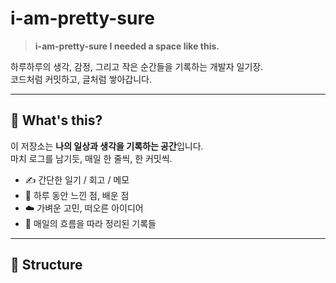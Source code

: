 # i-am-pretty-sure

> **i-am-pretty-sure I needed a space like this.**

하루하루의 생각, 감정, 그리고 작은 순간들을 기록하는 개발자 일기장.  
코드처럼 커밋하고, 글처럼 쌓아갑니다.

---

## 📅 What's this?

이 저장소는 **나의 일상과 생각을 기록하는 공간**입니다.  
마치 로그를 남기듯, 매일 한 줄씩, 한 커밋씩.

- ✍️ 간단한 일기 / 회고 / 메모
- 🧠 하루 동안 느낀 점, 배운 점
- ☁️ 가벼운 고민, 떠오른 아이디어
- 📆 매일의 흐름을 따라 정리된 기록들

---

## 📂 Structure

